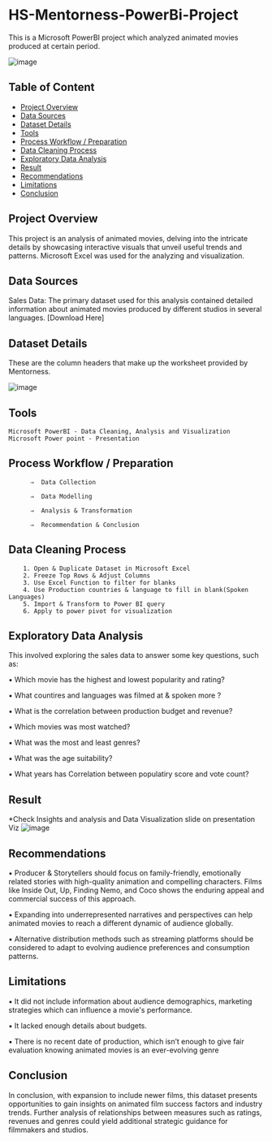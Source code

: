 # HS-Mentorness-PowerBi-Project
This is a Microsoft PowerBI project which analyzed animated movies produced at certain period.

![image](https://github.com/hanifasalihu/HS-Mentorness-PowerBi-Project/assets/157046638/9a65d3d2-6374-4e3c-b5c0-0d56022c5be5)



## Table of Content

- [ Project Overview](#project-overview)
- [ Data Sources](#data-sources)
- [Dataset Details](#dataset-details)
- [Tools](#tools)
- [Process Workflow / Preparation](Process-Workflow/-Preparation)
- [Data Cleaning Process](#data-cleaning-process)
- [Exploratory Data Analysis](#exploratory-data-analysis)
- [Result](#result)
- [Recommendations](#recommendations)
- [Limitations](#limitations)
- [Conclusion](#conclusion)


## Project Overview

This project is an analysis of animated movies, delving into the intricate details by showcasing interactive visuals that unveil useful trends and patterns.  Microsoft Excel was used for the analyzing and visualization.

## Data Sources

Sales Data: The primary dataset used for this analysis contained detailed information about animated movies produced by different studios in several languages.
[Download Here]




## Dataset Details


These are the column headers that make up the worksheet provided by Mentorness.

![image](https://github.com/hanifasalihu/HS-Mentorness-PowerBi-Project/assets/157046638/7d52d853-3d51-4fe2-a4c7-2b1296ba8247)


## Tools

    Microsoft PowerBI - Data Cleaning, Analysis and Visualization
    Microsoft Power point - Presentation




## Process Workflow / Preparation

          ⇒  Data Collection
         
          ⇒  Data Modelling
         
          ⇒  Analysis & Transformation
         
          ⇒  Recommendation & Conclusion




## Data Cleaning Process

        1. Open & Duplicate Dataset in Microsoft Excel
        2. Freeze Top Rows & Adjust Columns
        3. Use Excel Function to filter for blanks
        4. Use Production countries & language to fill in blank(Spoken Languages)
        5. Import & Transform to Power BI query
        6. Apply to power pivot for visualization





## Exploratory Data Analysis

This involved exploring the sales data to answer some key questions, such as:

   ▪ Which movie has the highest and lowest popularity and rating?
   
   ▪ What countires and languages was filmed at & spoken more ?
   
   ▪ What is the correlation between production budget and revenue?
   
   ▪ Which movies was most watched?
   
   ▪ What was the most and least genres?
   
   ▪ What was the age suitability?
   
   ▪ What years has Correlation between populatiry score and vote count?
   



## Result

*Check Insights and analysis and Data Visualization slide on presentation Viz
![image](https://github.com/hanifasalihu/HS-Mentorness-PowerBi-Project/assets/157046638/7f36153c-aed5-4d8f-aa4d-fbec58bdb736)



## Recommendations

▪ Producer & Storytellers should focus on family-friendly, emotionally related stories with high-quality animation and compelling characters. Films like Inside Out,
  Up, Finding Nemo, and Coco shows the enduring appeal and commercial success of this approach.
  
▪ Expanding into underrepresented narratives and perspectives can help animated movies to reach a different dynamic of audience globally.

▪ Alternative distribution methods such as streaming platforms should be considered to adapt to evolving audience preferences and consumption patterns.




## Limitations

▪ It did not include information about audience demographics, marketing strategies which can influence a movie's performance.

▪ It lacked enough details about budgets.

▪ There is no recent date of production, which isn’t enough to give fair evaluation knowing animated movies is an ever-evolving genre




## Conclusion

In conclusion, with expansion to include newer films, this dataset presents opportunities to gain insights on animated film success factors and industry trends.
Further analysis of relationships between measures such as ratings, revenues and genres could yield additional strategic guidance for filmmakers and studios.
